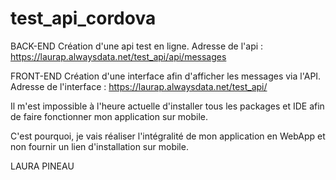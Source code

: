 # test_api_cordova

BACK-END
Création d'une api test en ligne.
Adresse de l'api : https://laurap.alwaysdata.net/test_api/api/messages

FRONT-END
Création d'une interface afin d'afficher les messages via l'API.
Adresse de l'interface : https://laurap.alwaysdata.net/test_api/

Il m'est impossible à l'heure actuelle d'installer tous les packages et IDE afin de faire fonctionner mon application sur mobile.

C'est pourquoi, je vais réaliser l'intégralité de mon application en WebApp et non fournir un lien d'installation sur mobile.

LAURA PINEAU
